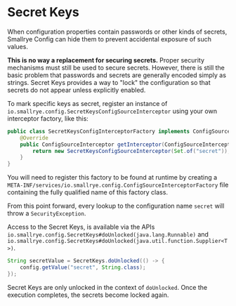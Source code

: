 # Secret Keys

When configuration properties contain passwords or other kinds of secrets, Smallrye Config can hide them to prevent 
accidental exposure of such values.

**This is no way a replacement for securing secrets.** Proper security mechanisms must still be used to secure 
secrets. However, there is still the basic problem that passwords and secrets are generally encoded simply as strings. 
Secret Keys provides a way to "lock" the configuration so that secrets do not appear unless explicitly enabled.

To mark specific keys as secret, register an instance of `io.smallrye.config.SecretKeysConfigSourceInterceptor`
using your own interceptor factory, like this:

```java
public class SecretKeysConfigInterceptorFactory implements ConfigSourceInterceptorFactory {
    @Override
    public ConfigSourceInterceptor getInterceptor(ConfigSourceInterceptorContext context) {
        return new SecretKeysConfigSourceInterceptor(Set.of("secret"));
    }
}
```

You will need to register this factory to be found at runtime by creating a `META-INF/services/io.smallrye.config.ConfigSourceInterceptorFactory`
file containing the fully qualified name of this factory class.

From this point forward, every lookup to the configuration name `secret` will throw a `SecurityException`.

Access to the Secret Keys, is available via the APIs `io.smallrye.config.SecretKeys#doUnlocked(java.lang.Runnable)` 
and `io.smallrye.config.SecretKeys#doUnlocked(java.util.function.Supplier<T>)`.

```java
String secretValue = SecretKeys.doUnlocked(() -> {
    config.getValue("secret", String.class);
});
```

Secret Keys are only unlocked in the context of `doUnlocked`. Once the execution completes, the secrets become locked 
again.
